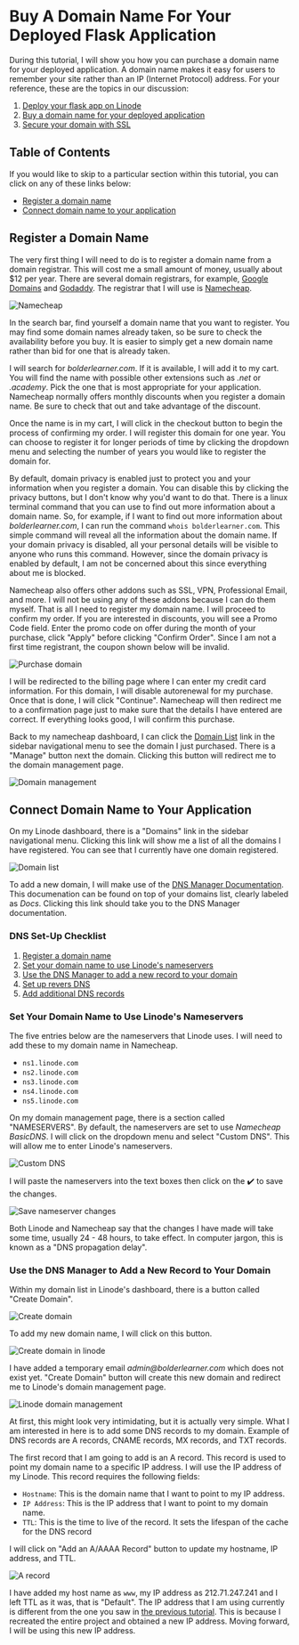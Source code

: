 # Buy A Domain Name For Your Deployed Flask Application

During this tutorial, I will show you how you can purchase a domain name for your deployed application. A domain name makes it easy for users to remember your site rather than an IP (Internet Protocol) address. For your reference, these are the topics in our discussion:

1. [Deploy your flask app on Linode](/linode/deploy_on_linode.md)
2. [Buy a domain name for your deployed application](/linode/buy_domain.md)
3. [Secure your domain with SSL](/linode/secure_domain_with_ssl.md)

## Table of Contents

If you would like to skip to a particular section within this tutorial, you can click on any of these links below:

- [Register a domain name](#register-a-domain-name)
- [Connect domain name to your application](#connect-domain-name-to-your-application)

## Register a Domain Name

The very first thing I will need to do is to register a domain name from a domain registrar. This will cost me a small amount of money, usually about $12 per year. There are several domain registrars, for example, [Google Domains](https://domains.google/) and [Godaddy](https://www.godaddy.com/en-uk). The registrar that I will use is [Namecheap](https://linode.gvw92c.net/15oBBg).

![Namecheap](/images/linode/buy_domain/namecheap.png)

In the search bar, find yourself a domain name that you want to register. You may find some domain names already taken, so be sure to check the availability before you buy. It is easier to simply get a new domain name rather than bid for one that is already taken. 

I will search for _bolderlearner.com_. If it is available, I will add it to my cart. You will find the name with possible other extensions such as _.net_ or _.academy_. Pick the one that is most appropriate for your application. Namecheap normally offers monthly discounts when you register a domain name. Be sure to check that out and take advantage of the discount. 

Once the name is in my cart, I will click in the checkout button to begin the process of confirming my order. I will register this domain for one year. You can choose to register it for longer periods of time by clicking the dropdown menu and selecting the number of years you would like to register the domain for.

By default, domain privacy is enabled just to protect you and your information when you register a domain. You can disable this by clicking the privacy buttons, but I don't know why you'd want to do that. There is a linux terminal command that you can use to find out more information about a domain name. So, for example, if I want to find out more information about _bolderlearner.com_, I can run the command `whois bolderlearner.com`. This simple command will reveal all the information about the domain name. If your domain privacy is disabled, all your personal details will be visible to anyone who runs this command. However, since the domain privacy is enabled by default, I am not be concerned about this since everything about me is blocked.

Namecheap also offers other addons such as SSL, VPN, Professional Email, and more. I will not be using any of these addons because I can do them myself. That is all I need to register my domain name. I will proceed to confirm my order. If you are interested in discounts, you will see a Promo Code field. Enter the promo code on offer during the month of your purchase, click "Apply" before clicking "Confirm Order". Since I am not a first time registrant, the coupon shown below will be invalid.

![Purchase domain](/images/linode/buy_domain/purchase.png)

I will be redirected to the billing page where I can enter my credit card information. For this domain, I will disable autorenewal for my purchase. Once that is done, I will click "Continue". Namecheap will then redirect me to a confirmation page just to make sure that the details I have entered are correct. If everything looks good, I will confirm this purchase. 

Back to my namecheap dashboard, I can click the [Domain List](https://ap.www.namecheap.com/domains/list/) link in the sidebar navigational menu to see the domain I just purchased. There is a "Manage" button next the domain. Clicking this button will redirect me to the domain management page. 

![Domain management](/images/linode/buy_domain/domain_management.png)

## Connect Domain Name to Your Application

On my Linode dashboard, there is a "Domains" link in the sidebar navigational menu. Clicking this link will show me a list of all the domains I have registered. You can see that I currently have one domain registered.

![Domain list](/images/linode/buy_domain/domain_list.png)

To add a new domain, I will make use of the [DNS Manager Documentation](https://www.linode.com/docs/guides/dns-manager/). This documenation can be found on top of your domains list, clearly labeled as _Docs_. Clicking this link should take you to the DNS Manager documentation.

### DNS Set-Up Checklist

1. [Register a domain name](#register-a-domain-name)
2. [Set your domain name to use Linode's nameservers](#set-your-domain-name-to-use-linode-s-nameservers)
3. [Use the DNS Manager to add a new record to your domain](#use-the-dns-manager-to-add-a-new-record-to-your-domain)
4. [Set up revers DNS](#set-up-revers-dns)
5. [Add additional DNS records](#add-additional-dns-records)

### Set Your Domain Name to Use Linode's Nameservers

The five entries below are the nameservers that Linode uses. I will need to add these to my domain name in Namecheap.

- `ns1.linode.com`
- `ns2.linode.com`
- `ns3.linode.com`
- `ns4.linode.com`
- `ns5.linode.com`

On my domain management page, there is a section called "NAMESERVERS". By default, the nameservers are set to use _Namecheap BasicDNS_. I will click on the dropdown menu and select "Custom DNS". This will allow me to enter Linode's nameservers.

![Custom DNS](/images/linode/buy_domain/custom_dns.png)

I will paste the nameservers into the text boxes then click on the :heavy_check_mark: to save the changes.

![Save nameserver changes](/images/linode/buy_domain/save_nameserver_changes.png)

Both Linode and Namecheap say that the changes I have made will take some time, usually 24 - 48 hours, to take effect. In computer jargon, this is known as a "DNS propagation delay".

### Use the DNS Manager to Add a New Record to Your Domain

Within my domain list in Linode's dashboard, there is a button called "Create Domain". 

![Create domain](/images/linode/buy_domain/create_domain.png)

To add my new domain name, I will click on this button.

![Create domain in linode](/images/linode/buy_domain/create_domain_in_linode.png)

I have added a temporary email _admin@bolderlearner.com_ which does not exist yet. "Create Domain" button will create this new domain and redirect me to Linode's domain management page.

![Linode domain management](/images/linode/buy_domain/linode_domain_management.png)

At first, this might look very intimidating, but it is actually very simple. What I am interested in here is to add some DNS records to my domain. Example of DNS records are A records, CNAME records, MX records, and TXT records.

The first record that I am going to add is an A record. This record is used to point my domain name to a specific IP address. I will use the IP address of my Linode. This record requires the following fields:

- `Hostname`: This is the domain name that I want to point to my IP address.
- `IP Address`: This is the IP address that I want to point to my domain name.
- `TTL`: This is the time to live of the record. It sets the lifespan of the cache for the DNS record

I will click on "Add an A/AAAA Record" button to update my hostname, IP address, and TTL.

![A record](/images/linode/buy_domain/a_record.png)

I have added my host name as `www`, my IP address as 212.71.247.241 and I left TTL as it was, that is "Default". The IP address that I am using currently is different from the one you saw in [the previous tutorial](deploy_on_linode.md). This is because I recreated the entire project and obtained a new IP address. Moving forward, I will be using this new IP address.